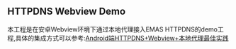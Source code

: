 ## HTTPDNS Webview Demo

本工程是在安卓Webview环境下通过本地代理接入EMAS HTTPDNS的demo工程,具体的集成方式可以参考:[Android端HTTPDNS+Webview+本地代理最佳实践](https://help.aliyun.com/document_detail/2984178.html)
